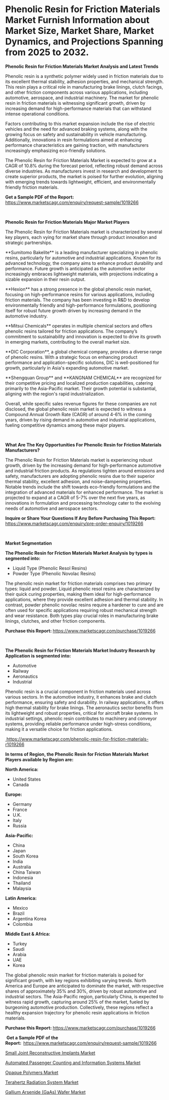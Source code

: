 <p><h1>Phenolic Resin for Friction Materials Market Furnish Information about Market Size, Market Share, Market Dynamics, and Projections Spanning from 2025 to 2032.</h1></p><p><strong>Phenolic Resin for Friction Materials Market Analysis and Latest Trends</strong></p>
<p><p>Phenolic resin is a synthetic polymer widely used in friction materials due to its excellent thermal stability, adhesion properties, and mechanical strength. This resin plays a critical role in manufacturing brake linings, clutch facings, and other friction components across various applications, including automotive, aerospace, and industrial machinery. The market for phenolic resin in friction materials is witnessing significant growth, driven by increasing demand for high-performance materials that can withstand intense operational conditions. </p><p>Factors contributing to this market expansion include the rise of electric vehicles and the need for advanced braking systems, along with the growing focus on safety and sustainability in vehicle manufacturing. Additionally, innovations in resin formulations aimed at enhancing performance characteristics are gaining traction, with manufacturers increasingly emphasizing eco-friendly solutions.</p><p>The Phenolic Resin for Friction Materials Market is expected to grow at a CAGR of 10.8% during the forecast period, reflecting robust demand across diverse industries. As manufacturers invest in research and development to create superior products, the market is poised for further evolution, aligning with emerging trends towards lightweight, efficient, and environmentally friendly friction materials.</p></p>
<p><strong>Get a Sample PDF of the Report:&nbsp;</strong> <a href="https://www.marketscagr.com/enquiry/request-sample/1019266?utm_campaign=2113&utm_medium=2&utm_source=Github&utm_content=ia&utm_term=21032025&utm_id=phenolic-resin-for-friction-materials">https://www.marketscagr.com/enquiry/request-sample/1019266</a></p>
<p>&nbsp;</p>
<p><strong>Phenolic Resin for Friction Materials Major Market Players</strong></p>
<p><p>The Phenolic Resin for Friction Materials market is characterized by several key players, each vying for market share through product innovation and strategic partnerships.</p><p>**Sumitomo Bakelite** is a leading manufacturer specializing in phenolic resins, particularly for automotive and industrial applications. Known for its advanced technology, the company aims to enhance product durability and performance. Future growth is anticipated as the automotive sector increasingly embraces lightweight materials, with projections indicating a sizable expansion in their resin output.</p><p>**Hexion** has a strong presence in the global phenolic resin market, focusing on high-performance resins for various applications, including friction materials. The company has been investing in R&D to develop environmentally friendly and high-performance formulations, positioning itself for robust future growth driven by increasing demand in the automotive industry.</p><p>**Mitsui Chemicals** operates in multiple chemical sectors and offers phenolic resins tailored for friction applications. The company’s commitment to sustainability and innovation is expected to drive its growth in emerging markets, contributing to the overall market size.</p><p>**DIC Corporation**, a global chemical company, provides a diverse range of phenolic resins. With a strategic focus on enhancing product performance and application-specific solutions, DIC is well-positioned for growth, particularly in Asia's expanding automotive market.</p><p>**Shengquan Group** and **KANGNAM CHEMICAL** are recognized for their competitive pricing and localized production capabilities, catering primarily to the Asia-Pacific market. Their growth potential is substantial, aligning with the region's rapid industrialization.</p><p>Overall, while specific sales revenue figures for these companies are not disclosed, the global phenolic resin market is expected to witness a Compound Annual Growth Rate (CAGR) of around 4-6% in the coming years, driven by rising demand in automotive and industrial applications, fueling competitive dynamics among these major players.</p></p>
<p>&nbsp;</p>
<p><strong>What Are The Key Opportunities For Phenolic Resin for Friction Materials Manufacturers?</strong></p>
<p><p>The Phenolic Resin for Friction Materials market is experiencing robust growth, driven by the increasing demand for high-performance automotive and industrial friction products. As regulations tighten around emissions and safety, manufacturers are adopting phenolic resins due to their superior thermal stability, excellent adhesion, and noise-dampening properties. Notable trends include the shift towards eco-friendly formulations and the integration of advanced materials for enhanced performance. The market is projected to expand at a CAGR of 5-7% over the next five years, as innovations in formulation and processing technology cater to the evolving needs of automotive and aerospace sectors.</p></p>
<p><strong>Inquire or Share Your Questions If Any Before Purchasing This Report:</strong> <a href="https://www.marketscagr.com/enquiry/pre-order-enquiry/1019266?utm_campaign=2113&utm_medium=2&utm_source=Github&utm_content=ia&utm_term=21032025&utm_id=phenolic-resin-for-friction-materials">https://www.marketscagr.com/enquiry/pre-order-enquiry/1019266</a></p>
<p>&nbsp;</p>
<p><strong>Market Segmentation</strong></p>
<p><strong>The Phenolic Resin for Friction Materials Market Analysis by types is segmented into:</strong></p>
<p><ul><li>Liquid Type (Phenolic Resol Resins)</li><li>Powder Type (Phenolic Novolac Resins)</li></ul></p>
<p><p>The phenolic resin market for friction materials comprises two primary types: liquid and powder. Liquid phenolic resol resins are characterized by their quick curing properties, making them ideal for high-performance applications, where they provide excellent adhesion and thermal stability. In contrast, powder phenolic novolac resins require a hardener to cure and are often used for specific applications requiring robust mechanical strength and wear resistance. Both types play crucial roles in manufacturing brake linings, clutches, and other friction components.</p></p>
<p><strong>Purchase this Report:&nbsp;</strong><a href="https://www.marketscagr.com/purchase/1019266?utm_campaign=2113&utm_medium=2&utm_source=Github&utm_content=ia&utm_term=21032025&utm_id=phenolic-resin-for-friction-materials">https://www.marketscagr.com/purchase/1019266</a></p>
<p>&nbsp;</p>
<p><strong>The Phenolic Resin for Friction Materials Market Industry Research by Application is segmented into:</strong></p>
<p><ul><li>Automotive</li><li>Railway</li><li>Aeronautics</li><li>Industrial</li></ul></p>
<p><p>Phenolic resin is a crucial component in friction materials used across various sectors. In the automotive industry, it enhances brake and clutch performance, ensuring safety and durability. In railway applications, it offers high thermal stability for brake linings. The aeronautics sector benefits from its lightweight and robust properties, critical for aircraft brake systems. In industrial settings, phenolic resin contributes to machinery and conveyor systems, providing reliable performance under high-stress conditions, making it a versatile choice for friction applications.</p></p>
<p><a href="https://www.marketscagr.com/phenolic-resin-for-friction-materials-r1019266?utm_campaign=2113&utm_medium=2&utm_source=Github&utm_content=ia&utm_term=21032025&utm_id=phenolic-resin-for-friction-materials">&nbsp;https://www.marketscagr.com/phenolic-resin-for-friction-materials-r1019266</a></p>
<p><strong>In terms of Region, the Phenolic Resin for Friction Materials Market Players available by Region are:</strong></p>
<p>
    <p> <strong> North America: </strong>
        <ul>
            <li>United States</li>
            <li>Canada</li>
        </ul>
        </p> 
    <p> <strong> Europe: </strong>
        <ul>
            <li>Germany</li>
            <li>France</li>
            <li>U.K.</li>
            <li>Italy</li>
            <li>Russia</li>
        </ul>
        </p> 
    <p> <strong> Asia-Pacific: </strong>
        <ul>
            <li>China</li>
            <li>Japan</li>
            <li>South Korea</li>
            <li>India</li>
            <li>Australia</li>
            <li>China Taiwan</li>
            <li>Indonesia</li>
            <li>Thailand</li>
            <li>Malaysia</li>
        </ul>
        </p> 
    <p> <strong> Latin America: </strong>
        <ul>
            <li>Mexico</li>
            <li>Brazil</li>
            <li>Argentina Korea</li>
            <li>Colombia</li>
        </ul>
        </p> 
    <p> <strong> Middle East & Africa: </strong>
        <ul>
            <li>Turkey</li>
            <li>Saudi</li>
            <li>Arabia</li>
            <li>UAE</li>
            <li>Korea</li>
        </ul>
    </p>
    </p>
<p><p>The global phenolic resin market for friction materials is poised for significant growth, with key regions exhibiting varying trends. North America and Europe are anticipated to dominate the market, with respective shares of approximately 35% and 30%, driven by robust automotive and industrial sectors. The Asia-Pacific region, particularly China, is expected to witness rapid growth, capturing around 25% of the market, fueled by burgeoning automotive production. Collectively, these regions reflect a healthy expansion trajectory for phenolic resin applications in friction materials.</p></p>
<p><strong>Purchase this Report: </strong><a href="https://www.marketscagr.com/purchase/1019266?utm_campaign=2113&utm_medium=2&utm_source=Github&utm_content=ia&utm_term=21032025&utm_id=phenolic-resin-for-friction-materials">https://www.marketscagr.com/purchase/1019266</a></p>
<p>&nbsp;<strong>Get a Sample PDF of the Report:&nbsp;&nbsp;</strong><a href="https://www.marketscagr.com/enquiry/request-sample/1019266?utm_campaign=2113&utm_medium=2&utm_source=Github&utm_content=ia&utm_term=21032025&utm_id=phenolic-resin-for-friction-materials">https://www.marketscagr.com/enquiry/request-sample/1019266</a></p>
<p><strong></strong></p>
<p><p><a href="https://github.com/waldarolka1j/Market-Research-Report-List-1/blob/main/small-joint-reconstructive-implants-market.md?utm_campaign=2113&utm_medium=2&utm_source=Github&utm_content=ia&utm_term=21032025&utm_id=phenolic-resin-for-friction-materials">Small Joint Reconstructive Implants Market</a></p><p><a href="https://github.com/claracpegios/Market-Research-Report-List-1/blob/main/automated-passenger-counting-and-information-systems-market.md?utm_campaign=2113&utm_medium=2&utm_source=Github&utm_content=ia&utm_term=21032025&utm_id=phenolic-resin-for-friction-materials">Automated Passenger Counting and Information Systems Market</a></p><p><a href="https://github.com/failarustic/Market-Research-Report-List-1/blob/main/opaque-polymers-market.md?utm_campaign=2113&utm_medium=2&utm_source=Github&utm_content=ia&utm_term=21032025&utm_id=phenolic-resin-for-friction-materials">Opaque Polymers Market</a></p><p><a href="https://github.com/damjiederyd/Market-Research-Report-List-1/blob/main/terahertz-radiation-system-market.md?utm_campaign=2113&utm_medium=2&utm_source=Github&utm_content=ia&utm_term=21032025&utm_id=phenolic-resin-for-friction-materials">Terahertz Radiation System Market</a></p><p><a href="https://github.com/maaniwilka9y/Market-Research-Report-List-1/blob/main/gallium-arsenide-gaas-wafer-market.md?utm_campaign=2113&utm_medium=2&utm_source=Github&utm_content=ia&utm_term=21032025&utm_id=phenolic-resin-for-friction-materials">Gallium Arsenide (GaAs) Wafer Market</a></p></p>